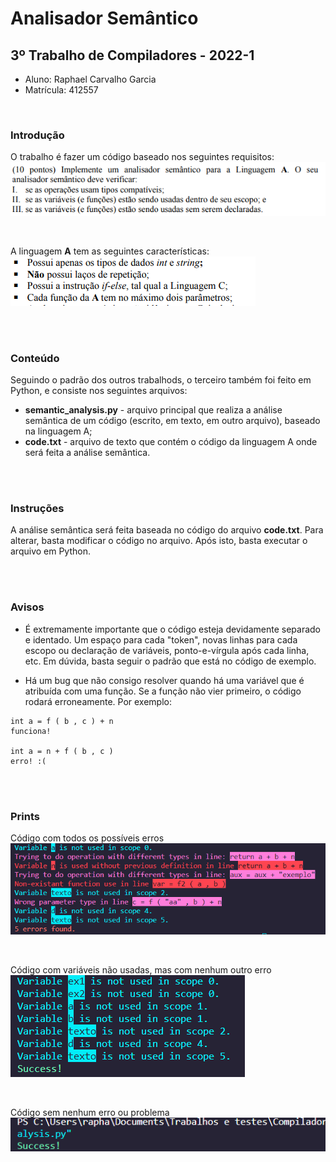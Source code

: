 # Analisador Semântico
## 3º Trabalho de Compiladores - 2022-1

* Aluno: Raphael Carvalho Garcia
* Matrícula: 412557

<br>

### Introdução
O trabalho é fazer um código baseado nos seguintes requisitos:
![intro](prints/trab_intro.png)

<br>

A linguagem **A** tem as seguintes características:
<br>
![A](prints/a_lang.png)

<br><br>

### Conteúdo
Seguindo o padrão dos outros trabalhods, o terceiro também foi feito em Python, e consiste nos seguintes arquivos:
* **semantic_analysis.py** - arquivo principal que realiza a análise semântica de um código (escrito, em texto, em outro arquivo), baseado na linguagem A;
* **code.txt** - arquivo de texto que contém o código da linguagem A onde será feita a análise semântica.

<br><br>

### Instruções
A análise semântica será feita baseada no código do arquivo **code.txt**. Para alterar, basta modificar o código no arquivo.
Após isto, basta executar o arquivo em Python.

<br><br>

### Avisos
* É extremamente importante que o código esteja devidamente separado e identado. Um espaço para cada "token", novas linhas para cada escopo ou declaração de variáveis, ponto-e-vírgula após cada linha, etc. Em dúvida, basta seguir o padrão que está no código de exemplo.

* Há um bug que não consigo resolver quando há uma variável que é atribuída com uma função. Se a função não vier primeiro, o código rodará erroneamente. Por exemplo:
~~~
int a = f ( b , c ) + n 
funciona!

int a = n + f ( b , c ) 
erro! :(
~~~

<br><br>

### Prints

Código com todos os possíveis erros
![all errors](prints/all_errors.png)

<br>

Código com variáveis não usadas, mas com nenhum outro erro
![non-used success](prints/non_used_success.png)

<br>

Código sem nenhum erro ou problema
![success](prints/success.png)
